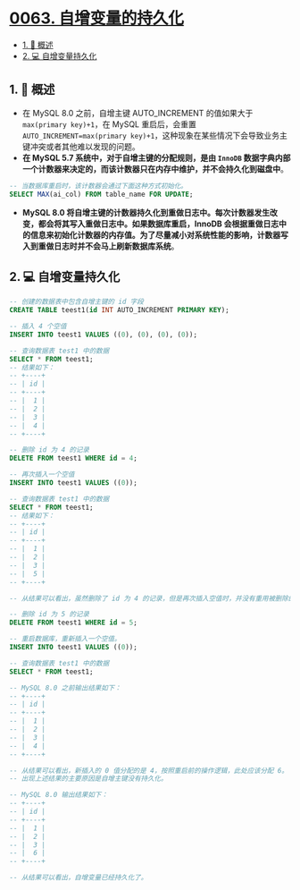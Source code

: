 # [0063. 自增变量的持久化](https://github.com/Tdahuyou/TNotes.sql/tree/main/notes/0063.%20%E8%87%AA%E5%A2%9E%E5%8F%98%E9%87%8F%E7%9A%84%E6%8C%81%E4%B9%85%E5%8C%96)

<!-- region:toc -->

- [1. 📝 概述](#1--概述)
- [2. 💻 自增变量持久化](#2--自增变量持久化)

<!-- endregion:toc -->

## 1. 📝 概述

- 在 MySQL 8.0 之前，自增主键 AUTO_INCREMENT 的值如果大于 `max(primary key)+1`，在 MySQL 重启后，会重置 `AUTO_INCREMENT=max(primary key)+1`，这种现象在某些情况下会导致业务主键冲突或者其他难以发现的问题。
- **在 MySQL 5.7 系统中，对于自增主键的分配规则，是由 `InnoDB` 数据字典内部一个计数器来决定的，而该计数器只在内存中维护，并不会持久化到磁盘中**。

```sql
-- 当数据库重启时，该计数器会通过下面这种方式初始化。
SELECT MAX(ai_col) FROM table_name FOR UPDATE;
```

- **MySQL 8.0 将自增主键的计数器持久化到重做日志中。每次计数器发生改变，都会将其写入重做日志中。如果数据库重启，InnoDB 会根据重做日志中的信息来初始化计数器的内存值。为了尽量减小对系统性能的影响，计数器写入到重做日志时并不会马上刷新数据库系统**。

## 2. 💻 自增变量持久化

```sql
-- 创建的数据表中包含自增主键的 id 字段
CREATE TABLE teest1(id INT AUTO_INCREMENT PRIMARY KEY);

-- 插入 4 个空值
INSERT INTO teest1 VALUES ((0), (0), (0), (0));

-- 查询数据表 test1 中的数据
SELECT * FROM teest1;
-- 结果如下：
-- +----+
-- | id |
-- +----+
-- |  1 |
-- |  2 |
-- |  3 |
-- |  4 |
-- +----+

-- 删除 id 为 4 的记录
DELETE FROM teest1 WHERE id = 4;

-- 再次插入一个空值
INSERT INTO teest1 VALUES ((0));

-- 查询数据表 test1 中的数据
SELECT * FROM teest1;
-- 结果如下：
-- +----+
-- | id |
-- +----+
-- |  1 |
-- |  2 |
-- |  3 |
-- |  5 |
-- +----+

-- 从结果可以看出，虽然删除了 id 为 4 的记录，但是再次插入空值时，并没有重用被删除的 4，而是分配了 5。

-- 删除 id 为 5 的记录
DELETE FROM teest1 WHERE id = 5;

-- 重启数据库，重新插入一个空值。
INSERT INTO teest1 VALUES ((0));

-- 查询数据表 test1 中的数据
SELECT * FROM teest1;

-- MySQL 8.0 之前输出结果如下：
-- +----+
-- | id |
-- +----+
-- |  1 |
-- |  2 |
-- |  3 |
-- |  4 |
-- +----+

-- 从结果可以看出，新插入的 0 值分配的是 4，按照重启前的操作逻辑，此处应该分配 6。
-- 出现上述结果的主要原因是自增主键没有持久化。

-- MySQL 8.0 输出结果如下：
-- +----+
-- | id |
-- +----+
-- |  1 |
-- |  2 |
-- |  3 |
-- |  6 |
-- +----+

-- 从结果可以看出，自增变量已经持久化了。
```
